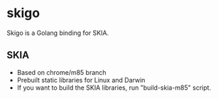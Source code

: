 # skigo
Skigo is a Golang binding for SKIA.

## SKIA

* Based on chrome/m85 branch
* Prebuilt static libraries for Linux and Darwin
* If you want to build the SKIA libraries, run "build-skia-m85" script.

